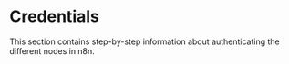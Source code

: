 # Credentials

This section contains step-by-step information about authenticating the different nodes in n8n.

<CredCards :items="items" />

<script>
import { nodes, credentials } from '@dynamic/nodes'

const overrides = {
	'notionOAuth2Api': 'n8n-nodes-base.notion',
	'twakeServerApi': 'n8n-nodes-base.twake',
};

Object.keys(overrides).forEach((cred) => {
	const nodeType = overrides[cred];

	if (nodes[nodeType]) {
		overrides[cred] = nodes[nodeType];
	}
});

export default {
	methods: {
		filterCreds(node) {
			if(Object.keys(node.codex).length) {
				if(node.codex.data.resources.credentialDocumentation)
				return node;
			}
		},
		checkCreds(nodes) {
			return nodes.filter(this.filterCreds)
		}
	},
	computed: {
		credentialPages () {
			const pages = this.$site.pages;
			return pages.filter((page) => page.path.startsWith('/credentials/'))
		}
	},
	data() {
		let credToNode = Object.values(nodes)
			.reduce((accu, node) => {
				if (!node.credentials) {
					return accu;
				}

				node.credentials.forEach((cred) => {
					if (accu[cred.name]) {
						return;
					}

					accu[cred.name] = node;
				});

				return accu;
			}, {});
		credToNode = {
			...credToNode,
			...overrides,
		};

		const creds = Object.values(credentials)
			.reduce((accu, cred) => {
				const path = `/credentials/${cred.documentationUrl || cred.name}/`.toLowerCase();
				let node = credToNode[cred.name];
				if (!node) {
					console.log('Could not find node relevant to cred', cred.name);
					node = {
						displayName: cred.name,
					};
				}
				accu[path] = {
					name: cred.name,
					displayName: cred.displayName,
					node,
					path,
				}

				return accu;
			}, {});

		return {
			items: [],
			creds,
		};
	},
	mounted() {
		const items = this.credentialPages.filter((page) => {
				if (!this.$data.creds[page.path.toLowerCase()]) {
					// for missing items, need to set documentationUrl in credential in nodes-base
					console.log('Could not find cred for page', page.title, page.path); 
					return false;
				}
				return true;
			})
			.map(page => ({...this.$data.creds[page.path.toLowerCase()], displayName: page.title, path: page.path}));

		this.$data.items = items;
	},
};
</script>